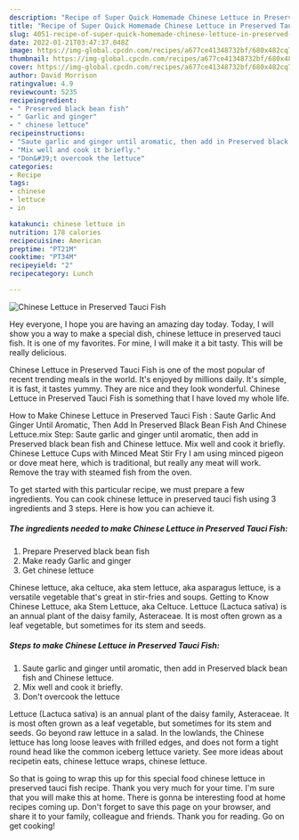 ```yaml
---
description: "Recipe of Super Quick Homemade Chinese Lettuce in Preserved Tauci Fish"
title: "Recipe of Super Quick Homemade Chinese Lettuce in Preserved Tauci Fish"
slug: 4051-recipe-of-super-quick-homemade-chinese-lettuce-in-preserved-tauci-fish
date: 2022-01-21T03:47:37.048Z
image: https://img-global.cpcdn.com/recipes/a677ce41348732bf/680x482cq70/chinese-lettuce-in-preserved-tauci-fish-recipe-main-photo.jpg
thumbnail: https://img-global.cpcdn.com/recipes/a677ce41348732bf/680x482cq70/chinese-lettuce-in-preserved-tauci-fish-recipe-main-photo.jpg
cover: https://img-global.cpcdn.com/recipes/a677ce41348732bf/680x482cq70/chinese-lettuce-in-preserved-tauci-fish-recipe-main-photo.jpg
author: David Morrison
ratingvalue: 4.9
reviewcount: 5235
recipeingredient:
- " Preserved black bean fish"
- " Garlic and ginger"
- " chinese lettuce"
recipeinstructions:
- "Saute garlic and ginger until aromatic, then add in Preserved black bean fish and Chinese lettuce."
- "Mix well and cook it briefly."
- "Don&#39;t overcook the lettuce"
categories:
- Recipe
tags:
- chinese
- lettuce
- in

katakunci: chinese lettuce in 
nutrition: 178 calories
recipecuisine: American
preptime: "PT21M"
cooktime: "PT34M"
recipeyield: "2"
recipecategory: Lunch

---
```



![Chinese Lettuce in Preserved Tauci Fish](https://img-global.cpcdn.com/recipes/a677ce41348732bf/680x482cq70/chinese-lettuce-in-preserved-tauci-fish-recipe-main-photo.jpg)

Hey everyone, I hope you are having an amazing day today. Today, I will show you a way to make a special dish, chinese lettuce in preserved tauci fish. It is one of my favorites. For mine, I will make it a bit tasty. This will be really delicious.

Chinese Lettuce in Preserved Tauci Fish is one of the most popular of recent trending meals in the world. It's enjoyed by millions daily. It's simple, it is fast, it tastes yummy. They are nice and they look wonderful. Chinese Lettuce in Preserved Tauci Fish is something that I have loved my whole life.

How to Make Chinese Lettuce in Preserved Tauci Fish : Saute Garlic And Ginger Until Aromatic, Then Add In Preserved Black Bean Fish And Chinese Lettuce.mix Step: Saute garlic and ginger until aromatic, then add in Preserved black bean fish and Chinese lettuce. Mix well and cook it briefly. Chinese Lettuce Cups with Minced Meat Stir Fry I am using minced pigeon or dove meat here, which is traditional, but really any meat will work. Remove the tray with steamed fish from the oven.


To get started with this particular recipe, we must prepare a few ingredients. You can cook chinese lettuce in preserved tauci fish using 3 ingredients and 3 steps. Here is how you can achieve it.

<!--inarticleads1-->

##### The ingredients needed to make Chinese Lettuce in Preserved Tauci Fish:

1. Prepare  Preserved black bean fish
1. Make ready  Garlic and ginger
1. Get  chinese lettuce


Chinese lettuce, aka celtuce, aka stem lettuce, aka asparagus lettuce, is a versatile vegetable that&#39;s great in stir-fries and soups. Getting to Know Chinese Lettuce, aka Stem Lettuce, aka Celtuce. Lettuce (Lactuca sativa) is an annual plant of the daisy family, Asteraceae. It is most often grown as a leaf vegetable, but sometimes for its stem and seeds. 

<!--inarticleads2-->

##### Steps to make Chinese Lettuce in Preserved Tauci Fish:

1. Saute garlic and ginger until aromatic, then add in Preserved black bean fish and Chinese lettuce.
1. Mix well and cook it briefly.
1. Don&#39;t overcook the lettuce


Lettuce (Lactuca sativa) is an annual plant of the daisy family, Asteraceae. It is most often grown as a leaf vegetable, but sometimes for its stem and seeds. Go beyond raw lettuce in a salad. In the lowlands, the Chinese lettuce has long loose leaves with frilled edges, and does not form a tight round head like the common iceberg lettuce variety. See more ideas about recipetin eats, chinese lettuce wraps, chinese lettuce. 

So that is going to wrap this up for this special food chinese lettuce in preserved tauci fish recipe. Thank you very much for your time. I'm sure that you will make this at home. There is gonna be interesting food at home recipes coming up. Don't forget to save this page on your browser, and share it to your family, colleague and friends. Thank you for reading. Go on get cooking!
